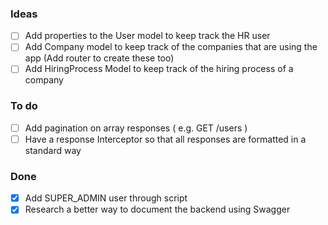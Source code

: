 ### Ideas

- [ ] Add properties to the User model to keep track the HR user
- [ ] Add Company model to keep track of the companies that are using the app (Add router to create these too)
- [ ] Add HiringProcess Model to keep track of the hiring process of a company

### To do

- [ ] Add pagination on array responses ( e.g. GET /users )
- [ ] Have a response Interceptor so that all responses are formatted in a standard way

### Done

- [x] Add SUPER_ADMIN user through script
- [x] Research a better way to document the backend using Swagger
